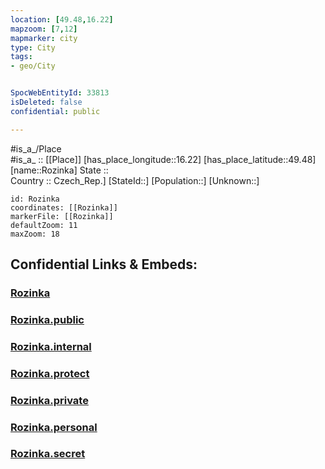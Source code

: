 ```yaml
---
location: [49.48,16.22] 
mapzoom: [7,12] 
mapmarker: city 
type: City
tags:
- geo/City


SpocWebEntityId: 33813
isDeleted: false
confidential: public

---
```

#is_a_/Place  
#is_a_ :: [[Place]] 
[has_place_longitude::16.22] 
[has_place_latitude::49.48] 
[name::Rozinka] 
State ::  
Country :: Czech_Rep.] 
[StateId::] 
[Population::] 
[Unknown::] 


```leaflet
id: Rozinka
coordinates: [[Rozinka]] 
markerFile: [[Rozinka]] 
defaultZoom: 11 
maxZoom: 18
```


## Confidential Links & Embeds: 

### [Rozinka](/_Standards/Earth/Continent/Europe/Europe~Central/Czech_Republic/regions~Czech_Republic/Vysočina/City/Rozinka.md) 

### [Rozinka.public](/_public/Earth/Continent/Europe/Europe~Central/Czech_Republic/regions~Czech_Republic/Vysočina/City/Rozinka.public.md) 

### [Rozinka.internal](/_internal/Earth/Continent/Europe/Europe~Central/Czech_Republic/regions~Czech_Republic/Vysočina/City/Rozinka.internal.md) 

### [Rozinka.protect](/_protect/Earth/Continent/Europe/Europe~Central/Czech_Republic/regions~Czech_Republic/Vysočina/City/Rozinka.protect.md) 

### [Rozinka.private](/_private/Earth/Continent/Europe/Europe~Central/Czech_Republic/regions~Czech_Republic/Vysočina/City/Rozinka.private.md) 

### [Rozinka.personal](/_personal/Earth/Continent/Europe/Europe~Central/Czech_Republic/regions~Czech_Republic/Vysočina/City/Rozinka.personal.md) 

### [Rozinka.secret](/_secret/Earth/Continent/Europe/Europe~Central/Czech_Republic/regions~Czech_Republic/Vysočina/City/Rozinka.secret.md)

